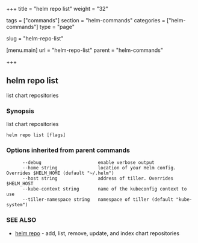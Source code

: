 +++
title = "helm repo list"
weight = "32"

tags = ["commands"]
section = "helm-commands"
categories = ["helm-commands"]
type = "page"

slug = "helm-repo-list"

[menu.main]
  url = "helm-repo-list"
  parent = "helm-commands"

+++

## helm repo list

list chart repositories

### Synopsis


list chart repositories

```
helm repo list [flags]
```

### Options inherited from parent commands

```
      --debug                     enable verbose output
      --home string               location of your Helm config. Overrides $HELM_HOME (default "~/.helm")
      --host string               address of tiller. Overrides $HELM_HOST
      --kube-context string       name of the kubeconfig context to use
      --tiller-namespace string   namespace of tiller (default "kube-system")
```

### SEE ALSO
* [helm repo](#helm-repo)	 - add, list, remove, update, and index chart repositories